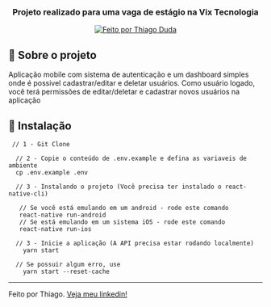 <h3 align="center">
  Projeto realizado para uma vaga de estágio na Vix Tecnologia
</h3>


<p align="center">

  <a href="https://www.linkedin.com/in/thiagoduda/">
    <img alt="Feito por Thiago Duda">
  </a>

</p>

## :rocket: Sobre o projeto
  Aplicação mobile com sistema de autenticação e um dashboard simples onde é possivel cadastrar/editar e deletar usuários. Como usuário logado, você terá permissões de editar/deletar e cadastrar novos usuários na aplicação
  </br>

## :runner: Instalação

```
 // 1 - Git Clone

  // 2 - Copie o conteúdo de .env.example e defina as variaveis de ambiente
  cp .env.example .env

  // 3 - Instalando o projeto (Você precisa ter instalado o react-native-cli)

   // Se você está emulando em um android - rode este comando
   react-native run-android
   // Se está emulando em um sistema iOS - rode este comando
   react-native run-ios

  // 3 - Inicie a aplicação (A API precisa estar rodando localmente)
    yarn start

  // Se possuir algum erro, use
    yarn start --reset-cache

```


---

Feito por Thiago. [Veja meu linkedin!](https://www.linkedin.com/in/thiagoduda/)
